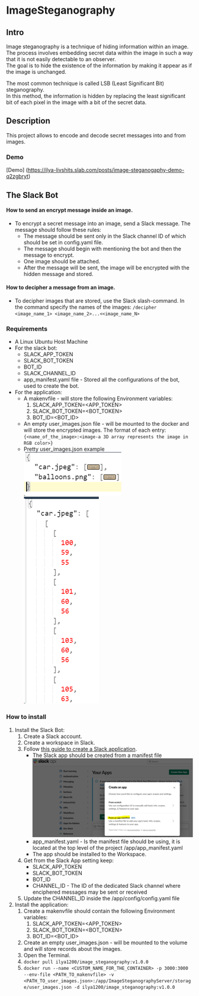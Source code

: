 # ImageSteganography

## Intro
Image steganography is a technique of hiding information within an image.\
The process involves embedding secret data within the image in such a way that it is not easily detectable to an observer.\
The goal is to hide the existence of the information by making it appear as if the image is unchanged.

The most common technique is called LSB (Least Significant Bit) steganography.\
In this method, the information is hidden by replacing the least significant bit of each pixel in the image with a bit of the secret data.

## Description
This project allows to encode and decode secret messages into and from images.

### Demo
[Demo] (https://ilya-livshits.slab.com/posts/image-steganogaphy-demo-q2zgbryt)

## The Slack Bot
   #### How to send an encrypt message inside an image.

  * To encrypt a secret message into an image, send a Slack message. The message should follow these rules:
    * The message should be sent only in the Slack channel ID of which should be set in config.yaml file.
    * The message should begin with mentioning the bot and then the message to encrypt.
    * One image should be attached.
    * After the message will be sent, the image will be encrypted with the hidden message and stored.
  
  #### How to decipher a message from an image.
  * To decipher images that are stored, use the Slack slash-command. In the command specify the names of the images:
  `/decipher <image_name_1> <image_name_2>...<<image_name_N>`


### Requirements
* A Linux Ubuntu Host Machine
* For the slack bot:
  * SLACK_APP_TOKEN
  * SLACK_BOT_TOKEN
  * BOT_ID
  * SLACK_CHANNEL_ID
  * app_manifest.yaml file - Stored all the configurations of the bot, used to create the bot.
* For the application:
  * A makenvfile  - will store the following Environment variables:
    1. SLACK_APP_TOKEN=<APP_TOKEN>
    2. SLACK_BOT_TOKEN=<BOT_TOKEN>
    3. BOT_ID=<BOT_ID>
  * An empty user_images.json file - will be mounted to the docker and will store the encrypted images. 
  The format of each entry: `{<name_of_the_image>:<image-a 3D array represents the image in RGB color>}`
  * Pretty user_images.json example\
  ![General look of user_images json](documentation/images/user_images_json_general.png)\
  ![General look of user_images_entry](documentation/images/user_images_entry.png)



### How to install
1. Install the Slack Bot:
   1. Create a Slack account.
   2. Create a workspace in Slack.
   3. Follow [this guide to create a Slack application](https://api.slack.com/authentication/basics#start).
      * The Slack app should be created from a manifest file ![How to create Slack app from manifest](documentation/images/slack_app_from_manifest_1.png)
      * app_manifest.yaml  - Is the manifest file should be using, it is located at the top level of the project /app/app_manifest.yaml
      * The app should be installed to the Workspace.
   4. Get from the Slack App setting keep:
      * SLACK_APP_TOKEN
      * SLACK_BOT_TOKEN
      * BOT_ID
      * CHANNEL_ID - The ID of the dedicated Slack channel where enciphered messages may be sent or received
   5. Update the CHANNEL_ID inside the /app/config/config.yaml file
2. Install the application:
   1. Create a makenvfile should contain the following Environment variables:
      1. SLACK_APP_TOKEN=<APP_TOKEN>
      2. SLACK_BOT_TOKEN=<BOT_TOKEN>
      3. BOT_ID=<BOT_ID>
   2. Create an empty user_images.json - will be mounted to the volume and will store records about the images.
   3. Open the Terminal.
   4. `docker pull ilya1200/image_steganography:v1.0.0`
   5. `docker run --name <CUSTOM_NAME_FOR_THE_CONTAINER> -p 3000:3000 --env-file <PATH_TO_makenvfile> -v <PATH_TO_user_images.json>:/app/ImageSteganographyServer/storage/user_images.json -d ilya1200/image_steganography:v1.0.0`
